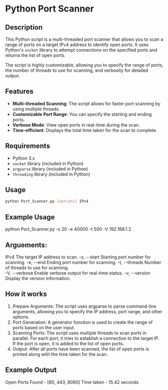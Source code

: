 # Python Port Scanner

## Description

This Python script is a multi-threaded port scanner that allows you to scan a range of ports on a target IPv4 address to identify open ports. It uses Python's `socket` library to attempt connections on the specified ports and returns the list of open ports.

The script is highly customizable, allowing you to specify the range of ports, the number of threads to use for scanning, and verbosity for detailed output.

## Features

- **Multi-threaded Scanning**: The script allows for faster port scanning by using multiple threads.
- **Customizable Port Range**: You can specify the starting and ending ports.
- **Verbose Mode**: View open ports in real-time during the scan.
- **Time-efficient**: Displays the total time taken for the scan to complete.
  
## Requirements

- Python 3.x
- `socket` library (included in Python)
- `argparse` library (included in Python)
- `threading` library (included in Python)

## Usage

```bash
python Port_Scanner.py [options] IPv4
```
## Example Usage
python Port_Scanner.py -s 20 -e 40000 -t 500 -V 192.168.1.2

## Arguements:
IPv4	The target IP address to scan.
-s, --start	Starting port number for scanning.
-e, --end	Ending port number for scanning.
-t, --threads	Number of threads to use for scanning.	
-V, --verbose	Enable verbose output for real-time status.	
-v, --version	Display the version information.

## How it works
1. Prepare Arguments: The script uses argparse to parse command-line arguments, allowing you to specify the IP address, port range, and other options.
2. Port Generation: A generator function is used to create the range of ports based on the user input.
3. Scanning Ports: The script uses multiple threads to scan ports in parallel. For each port, it tries to establish a connection to the target IP. If the port is open, it is added to the list of open ports.
4. Output: After all ports have been scanned, the list of open ports is printed along with the time taken for the scan.

## Example Output
Open Ports Found - [80, 443, 8080]
Time taken - 15.42 seconds
